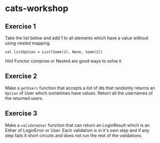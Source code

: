# cats-workshop

## Exercise 1
Take the list below and add 1 to all alements which have a value without using nested mapping.
```
val listOption = List(Some(1), None, Some(2))
```
*Hint* Functor compose or Nested are good ways to solve it

## Exercise 2
Make a `getUsers` function that accepts a list of ids that randomly returns an `Option` of User which sometimes have
values. Return all the usernames of the returned users.

## Exercise 3
Make a `validateUser` function that can return an LoginResult which is an Either of LoginError or User.
Each validation is in it's own step and if any step fails it short circuits and does not run the rest of the
validations.


